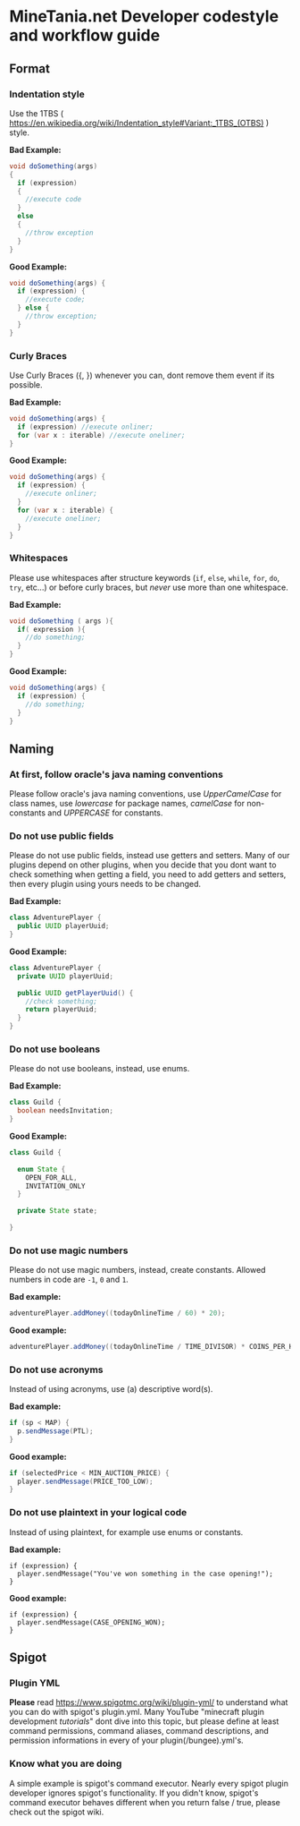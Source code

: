 # MineTania.net Developer codestyle and workflow guide

## Format

### Indentation style

Use the 1TBS ( https://en.wikipedia.org/wiki/Indentation_style#Variant:_1TBS_(OTBS) ) style.

**Bad Example:**

```java
void doSomething(args) 
{
  if (expression) 
  {
    //execute code
  }
  else 
  {
    //throw exception
  }
}
```

**Good Example:**

```java
void doSomething(args) {
  if (expression) {
    //execute code;
  } else {
    //throw exception;
  }
}
```

### Curly Braces

Use Curly Braces ({, }) whenever you can, dont remove them event if its possible.

**Bad Example:**

```java
void doSomething(args) {
  if (expression) //execute onliner;
  for (var x : iterable) //execute oneliner;
}
```

**Good Example:**

```java
void doSomething(args) {
  if (expression) { 
    //execute onliner;
  }
  for (var x : iterable) {
    //execute oneliner;
  }
}
```

### Whitespaces

Please use whitespaces after structure keywords (`if`, `else`, `while`, `for`, `do`, `try`, etc...) or before curly braces, but *never* use more than one whitespace.

**Bad Example:**

```java
void doSomething ( args ){
  if( expression ){
    //do something;
  }
}
```

**Good Example:**

```java
void doSomething(args) {
  if (expression) {
    //do something;
  }
}
```

## Naming

### At first, follow oracle's java naming conventions

Please follow oracle's java naming conventions, use *UpperCamelCase* for class names, use *lowercase* for package names, *camelCase* for non-constants and *UPPERCASE* for constants.

### Do not use public fields

Please do not use public fields, instead use getters and setters. Many of our plugins depend on other plugins, when you decide that you dont want to check something when getting a field, you need to add getters and setters, then every plugin using yours needs to be changed.

**Bad Example:**

```java
class AdventurePlayer {
  public UUID playerUuid;
}
```

**Good Example:**

```java
class AdventurePlayer {
  private UUID playerUuid;
  
  public UUID getPlayerUuid() {
    //check something;
    return playerUuid;
  }
}
```

### Do not use booleans

Please do not use booleans, instead, use enums.

**Bad Example:**

```java
class Guild {
  boolean needsInvitation;
}
```

**Good Example:**

```java
class Guild {
  
  enum State {
    OPEN_FOR_ALL,
    INVITATION_ONLY
  }
  
  private State state;
  
}
```

### Do not use magic numbers

Please do not use magic numbers, instead, create constants. Allowed numbers in code are `-1`, `0` and `1`.

**Bad example:**

```java
adventurePlayer.addMoney((todayOnlineTime / 60) * 20);
```

**Good example:**

```java
adventurePlayer.addMoney((todayOnlineTime / TIME_DIVISOR) * COINS_PER_HOUR);
```

### Do not use acronyms

Instead of using acronyms, use (a) descriptive word(s).

**Bad example:**

```java
if (sp < MAP) {
  p.sendMessage(PTL);
}
```

**Good example:**

```java
if (selectedPrice < MIN_AUCTION_PRICE) {
  player.sendMessage(PRICE_TOO_LOW);
}
```

### Do not use plaintext in your logical code

Instead of using plaintext, for example use enums or constants.

**Bad example:**

```java:
if (expression) {
  player.sendMessage("You've won something in the case opening!");
}
```

**Good example:**

```java:
if (expression) {
  player.sendMessage(CASE_OPENING_WON);
}
```

## Spigot

### Plugin YML

**Please** read https://www.spigotmc.org/wiki/plugin-yml/ to understand what you can do with spigot's plugin.yml. Many YouTube "minecraft plugin development
*tutorials*" dont dive into this topic, but please define at least command permissions, command aliases, command descriptions, and permission informations in every of your plugin(/bungee).yml's.

### Know what you are doing

A simple example is spigot's command executor. Nearly every spigot plugin developer ignores spigot's functionality. If you didn't know, spigot's command executor behaves different when you return false / true, please check out the spigot wiki.
